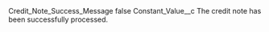 <?xml version="1.0" encoding="UTF-8"?>
<CustomMetadata xmlns="http://soap.sforce.com/2006/04/metadata" xmlns:xsi="http://www.w3.org/2001/XMLSchema-instance" xmlns:xsd="http://www.w3.org/2001/XMLSchema">
    <label>Credit_Note_Success_Message</label>
    <protected>false</protected>
    <values>
        <field>Constant_Value__c</field>
        <value xsi:type="xsd:string">The credit note has been successfully processed.</value>
    </values>
</CustomMetadata>
